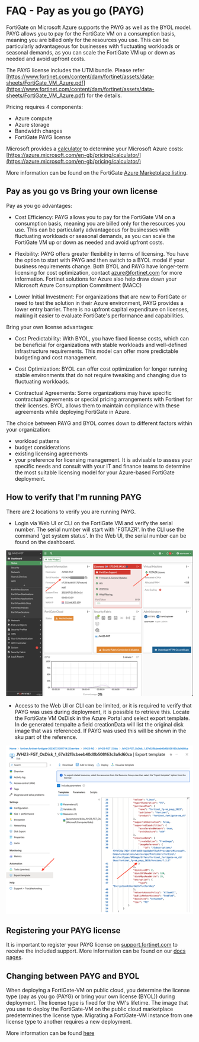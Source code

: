 # FAQ - Pay as you go (PAYG) 

FortiGate on Microsoft Azure supports the PAYG as well as the BYOL model. PAYG allows you to pay for the FortiGate VM on a consumption basis, meaning you are billed only for the resources you use. This can be particularly advantageous for businesses with fluctuating workloads or seasonal demands, as you can scale the FortiGate VM up or down as needed and avoid upfront costs. 

The PAYG license includes the UTM bundle. Please refer [https://www.fortinet.com/content/dam/fortinet/assets/data-sheets/FortiGate_VM_Azure.pdf](https://www.fortinet.com/content/dam/fortinet/assets/data-sheets/FortiGate_VM_Azure.pdf) for the details. 

Pricing requires 4 components:
- Azure compute
- Azure storage 
- Bandwidth charges
- FortiGate PAYG license

Microsoft provides a [calculator](https://azure.microsoft.com/en-gb/pricing/calculator/) to determine your Microsoft Azure costs: [https://azure.microsoft.com/en-gb/pricing/calculator/](https://azure.microsoft.com/en-gb/pricing/calculator/)

More information can be found on the FortiGate [Azure Marketplace listing](https://azuremarketplace.microsoft.com/en-us/marketplace/apps/fortinet.fortinet-fortigate?tab=overview).

## Pay as you go vs Bring your own license

Pay as you go advantages:

- Cost Efficiency: PAYG allows you to pay for the FortiGate VM on a consumption basis, meaning you are billed only for the resources you use. This can be particularly advantageous for businesses with fluctuating workloads or seasonal demands, as you can scale the FortiGate VM up or down as needed and avoid upfront costs.

- Flexibility: PAYG offers greater flexibility in terms of licensing. You have the option to start with PAYG and then switch to a BYOL model if your business requirements change. Both BYOL and PAYG have longer-term licensing for cost optimization, contact [azure@fortinet.com](mailto:azure@fortinet.com) for more information. Fortinet solutions for Azure also help draw down your Microsoft Azure Consumption Commitment (MACC)

- Lower Initial Investment: For organizations that are new to FortiGate or need to test the solution in their Azure environment, PAYG provides a lower entry barrier. There is no upfront capital expenditure on licenses, making it easier to evaluate FortiGate's performance and capabilities.

Bring your own license advantages:

- Cost Predictability: With BYOL, you have fixed license costs, which can be beneficial for organizations with stable workloads and well-defined infrastructure requirements. This model can offer more predictable budgeting and cost management.

- Cost Optimization: BYOL can offer cost optimization for longer running stable environments that do not require tweaking and changing due to fluctuating workloads.

- Contractual Agreements: Some organizations may have specific contractual agreements or special pricing arrangements with Fortinet for their licenses. BYOL allows them to maintain compliance with these agreements while deploying FortiGate in Azure.

The choice between PAYG and BYOL comes down to different factors within your organization:
- workload patterns
- budget considerations
- existing licensing agreements
- your preference for licensing management. 
It is advisable to assess your specific needs and consult with your IT and finance teams to determine the most suitable licensing model for your Azure-based FortiGate deployment.

## How to verify that I'm running PAYG

There are 2 locations to verify you are running PAYG.

- Login via Web UI or CLI on the FortiGate VM and verify the serial number. The serial number will start with 'FGTAZR'. In the CLI use the command 'get system status'. In the Web UI, the serial number can be found on the dashboard.

![Web UI serial number](images/faq-payg-web-ui.png)

- Access to the Web UI or CLI can be limited, or it is required to verify that PAYG was uses during deployment, it is possible to retrieve this. Locate the FortiGate VM OsDisk in the Azure Portal and select export template. In de generated tempalte a field creationData will list the original disk image that was referenced. If PAYG was used this will be shown in the sku part of the reference.

![export template](images/faq-payg-export-template.png)

## Registering your PAYG license

It is important to register your PAYG license on [support.fortinet.com](https://support.fortinet.com/) to receive the included support. More information can be found on our [docs pages](https://docs.fortinet.com/document/fortigate-public-cloud/7.4.0/azure-administration-guide/533394/creating-a-support-account).

## Changing between PAYG and BYOL

When deploying a FortiGate-VM on public cloud, you determine the license type (pay as you go (PAYG) or bring your own license (BYOL)) during deployment. The license type is fixed for the VM's lifetime. The image that you use to deploy the FortiGate-VM on the public cloud marketplace predetermines the license type. Migrating a FortiGate-VM instance from one license type to another requires a new deployment. 

More information can be found [here](https://docs.fortinet.com/document/fortigate-public-cloud/7.4.0/azure-administration-guide/81283/migrating-a-fortigate-vm-instance-between-license-types)
